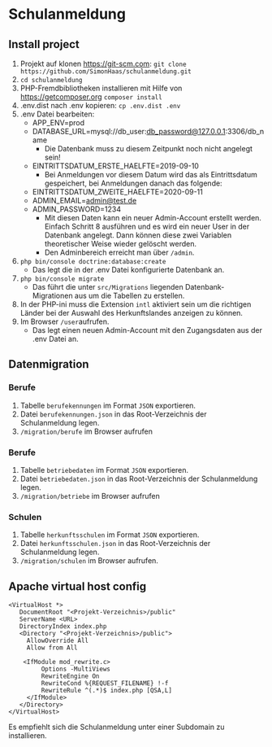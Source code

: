 # Schulanmeldung

## Install project

1. Projekt auf klonen https://git-scm.com: `git clone https://github.com/SimonHaas/schulanmeldung.git`
2. `cd schulanmeldung`
3. PHP-Fremdbibliotheken installieren mit Hilfe von https://getcomposer.org `composer install`
4. .env.dist nach .env kopieren: `cp .env.dist .env`
3. .env Datei bearbeiten:
	* APP_ENV=prod
	* DATABASE_URL=mysql://db_user:db_password@127.0.0.1:3306/db_name
		- Die Datenbank muss zu diesem Zeitpunkt noch nicht angelegt sein!
	* EINTRITTSDATUM_ERSTE_HAELFTE=2019-09-10
	 	- Bei Anmeldungen vor diesem Datum wird das als Eintrittsdatum gespeichert, bei Anmeldungen danach das folgende:
	* EINTRITTSDATUM_ZWEITE_HAELFTE=2020-09-11
	* ADMIN_EMAIL=admin@test.de
	* ADMIN_PASSWORD=1234
		- Mit diesen Daten kann ein neuer Admin-Account erstellt werden. Einfach Schritt 8 ausführen und es wird ein neuer User in der Datenbank angelegt. Dann können diese zwei Variablen theoretischer Weise wieder gelöscht werden.
		- Den Adminbereich erreicht man über `/admin`.
4. `php bin/console doctrine:database:create`
    * Das legt die in der .env Datei konfigurierte Datenbank an.
5. `php bin/console migrate`
    * Das führt die unter `src/Migrations` liegenden Datenbank-Migrationen aus um die Tabellen zu erstellen.
6. In der PHP-ini muss die Extension `intl` aktiviert sein um die richtigen Länder bei der Auswahl des Herkunftslandes anzeigen zu können.
6. Im Browser `/user`aufrufen. 
    * Das legt einen neuen Admin-Account mit den Zugangsdaten aus der .env Datei an.
    
    
## Datenmigration
### Berufe
1. Tabelle `berufekennungen` im Format `JSON` exportieren.
2. Datei `berufekennungen.json` in das Root-Verzeichnis der Schulanmeldung legen.
3. `/migration/berufe` im Browser aufrufen

### Berufe
1. Tabelle `betriebedaten` im Format `JSON` exportieren.
2. Datei `betriebedaten.json` in das Root-Verzeichnis der Schulanmeldung legen.
3. `/migration/betriebe` im Browser aufrufen

### Schulen
1. Tabelle `herkunftsschulen` im Format `JSON` exportieren.
2. Datei `herkunftsschulen.json` in das Root-Verzeichnis der Schulanmeldung legen.
3. `/migration/schulen` im Browser aufrufen.

## Apache virtual host config

```
<VirtualHost *>
   DocumentRoot "<Projekt-Verzeichnis>/public"
   ServerName <URL>
   DirectoryIndex index.php
   <Directory "<Projekt-Verzeichnis>/public">
     AllowOverride All
     Allow from All
 	
 	<IfModule mod_rewrite.c>
         Options -MultiViews
         RewriteEngine On
         RewriteCond %{REQUEST_FILENAME} !-f
         RewriteRule ^(.*)$ index.php [QSA,L]
     </IfModule>
   </Directory>
</VirtualHost>
```
Es empfiehlt sich die Schulanmeldung unter einer Subdomain zu installieren.
              


